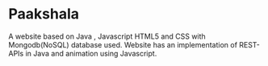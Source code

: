 # Paakshala

A website based on  Java , Javascript HTML5 and CSS with Mongodb(NoSQL) database used.
Website has an implementation of REST-APIs in Java and animation using Javascript.
